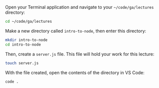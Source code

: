 Open your Terminal application and navigate to your `~/code/ga/lectures` directory:

```bash
cd ~/code/ga/lectures
```

Make a new directory called `intro-to-node`, then enter this directory:

```bash
mkdir intro-to-node
cd intro-to-node
```

Then, create a `server.js` file. This file will hold your work for this lecture:

```bash
touch server.js
```

With the file created, open the contents of the directory in VS Code:

```bash
code .
```